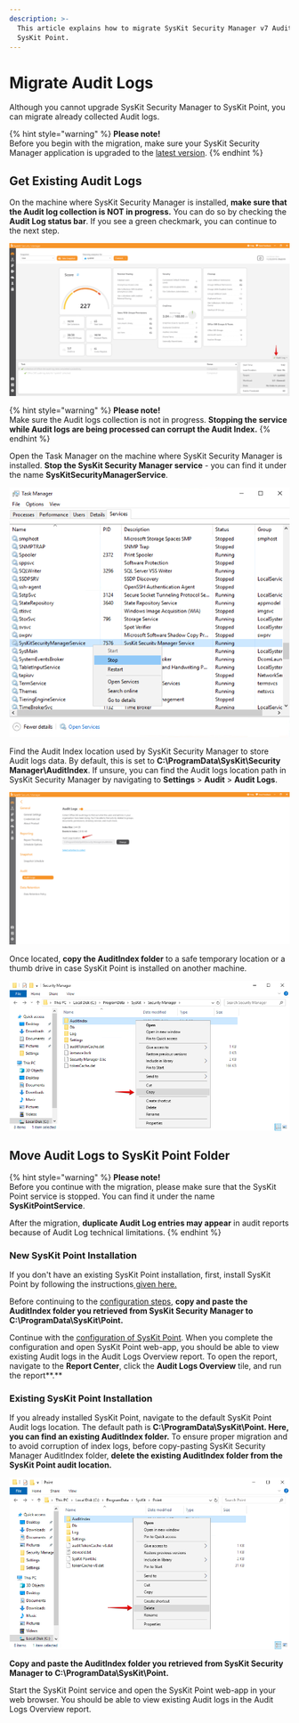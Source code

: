 ```yaml
---
description: >-
  This article explains how to migrate SysKit Security Manager v7 Audit logs to
  SysKit Point.
---
```


# Migrate Audit Logs

Although you cannot upgrade SysKit Security Manager to SysKit Point, you can migrate already collected Audit logs.

{% hint style="warning" %}
**Please note!**  
Before you begin with the migration, make sure your SysKit Security Manager application is upgraded to the [latest version](https://docs.syskit.com/security-manager/product-updates/security-manager-7-1-0-release-note).
{% endhint %}

## Get Existing Audit Logs

On the machine where SysKit Security Manager is installed, **make sure that the Audit log collection is NOT in progress.** You can do so by checking the **Audit Log status bar**. If you see a green checkmark, you can continue to the next step.

![SysKit Security Manager - Audit Log status bar](../.gitbook/assets/migrate-syskit-security-manager-audit-logs_status-bar.png)

{% hint style="warning" %}
**Please note!**  
Make sure the Audit logs collection is not in progress. **Stopping the service while Audit logs are being processed can corrupt the Audit Index.**
{% endhint %}

Open the Task Manager on the machine where SysKit Security Manager is installed. **Stop the SysKit Security Manager service** - you can find it under the name **SysKitSecurityManagerService**.

![Task Manager - Stopping SysKitSecurityManagerService](../.gitbook/assets/migrate-syskit-security-manager-audit-data_stop-ssm-service.png)

Find the Audit Index location used by SysKit Security Manager to store Audit logs data. By default, this is set to **C:\ProgramData\SysKit\Security Manager\AuditIndex**. If unsure, you can find the Audit logs location path in SysKit Security Manager by navigating to **Settings** &gt; **Audit** &gt; **Audit Logs**.

![SysKit Security Manager - Audit logs location](../.gitbook/assets/migrate-syskit-security-manager-audit-logs_audit-location.png)

Once located, **copy the AuditIndex folder** to a safe temporary location or a thumb drive in case SysKit Point is installed on another machine. 

![Copying the located AuditIndex folder](../.gitbook/assets/migrate-syskit-security-manager-audit-logs_copy_auditindex_folder.png)

## Move Audit Logs to SysKit Point Folder

{% hint style="warning" %}
**Please note!**  
Before you continue with the migration, please make sure that the SysKit Point service is stopped. You can find it under the name **SysKitPointService**.

After the migration, **duplicate Audit Log entries may appear** in audit reports because of Audit Log technical limitations.
{% endhint %}

### **New SysKit Point Installation**

If you don't have an existing SysKit Point installation, first, install SysKit Point by following the instructions[ given here.](../installation-and-configuration/install-syskit-point.md)

Before continuing to the [configuration steps](../installation-and-configuration/configure-syskit-point.md), **copy and paste the AuditIndex folder you retrieved from SysKit Security Manager to** **C:\ProgramData\SysKit\Point.** 

Continue with the [configuration of SysKit Point](../installation-and-configuration/configure-syskit-point.md). When you complete the configuration and open SysKit Point web-app, you should be able to view existing Audit logs in the Audit Logs Overview report. To open the report, navigate to the **Report Center**, click the **Audit Logs Overview** tile, and run the report**.**

### Existing SysKit Point Installation

If you already installed SysKit Point, navigate to the default SysKit Point Audit logs location. The default path is **C:\ProgramData\SysKit\Point. Here, you can find an existing AuditIndex folder.** To ensure proper migration and to avoid corruption of index logs, before copy-pasting SysKit Security Manager AuditIndex folder, **delete the existing AuditIndex folder from the SysKit Point audit location.**

![Deleting the existing SysKit Point AuditIndex folder](../.gitbook/assets/migrate-syskit-security-manager-audit-logs_delete_auditindex_folder.png)

**Copy and paste the AuditIndex folder you retrieved from SysKit Security Manager to** **C:\ProgramData\SysKit\Point.** 

Start the SysKit Point service and open the SysKit Point web-app in your web browser. You should be able to view existing Audit logs in the Audit Logs Overview report. 


